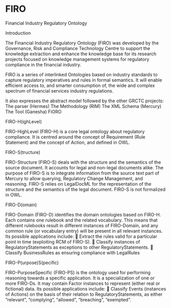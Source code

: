# FIRO
Financial Industry Regulatory Ontology

Introduction

The Financial Industry Regulatory Ontology (FIRO) was developed by the Governance, Risk and Compliance Technology Centre to support the knowledge extraction and enhance the knowledge base for its research projects focused on knowledge management systems for regulatory compliance in the financial industry.

FIRO is a series of interlinked Ontologies based on industry standards to capture regulatory imperatives and rules in formal semantics. 
It will enable efficient access to, and smarter consumption of, the wide and complex spectrum of financial services industry regulations.

It also expresses the abstract model followed by the other GRCTC projects:
The parser (Hermes)
The Methodology (RIM)
The XML Schema (Mercury)
The Tool (Ganesha)
FiORO

FIRO-H(ighLevel)

FIRO-HighLevel (FIRO-H) is a core legal ontology about regulatory compliance. It is centred around the concept of Requirement (Rule Statement) and the concept of Action, and defined in OWL.

FIRO-S(tructure)

FIRO-Structure (FIRO-S) deals with the structure and the semantics of the source document. It accounts for legal and non-legal documents alike. The purpose of FIRO-S is to integrate information from the source text part of Mercury to allow querying, Regulatory Change Management, and reasoning.
FIRO-S relies on LegalDocML for the representation of the structure and the semantics of the legal document. FIRO-S is not formalized in OWL.

FIRO-D(omain)

FIRO-Domain (FIRO-D) identifies the domain ontologies based on FIRO-H. Each contains one rulebook and the related vocabulary. This means that different rulebooks result in different instances of FIRO-Domain, and any common rule (or vocabulary entry) will be present in all relevant instances. Its possible applications include:
 Extract the rules valid for a particular point in time (exploiting RCM of FIRO-S).
 Classify instances of RegulatoryStatements as exceptions to other RegulatoryStatements.
 Classify BusinessRules as ensuring compliance with LegalRules

FIRO-P(urpose)S(pecific)

FIRO-PurposeSpecific (FIRO-PS) is the ontology used for performing reasoning towards a specific application. It is a specialization of one or more FIRO-Ds. It may contain Factor instances to represent (either real or fictional) data. Its possible applications include:
 Classify Events (instances of Actions) on the basis of their relation to RegulatoryStatements, as either “relevant”, “complying”, “allowed”, “breaching”, “exempted”.
